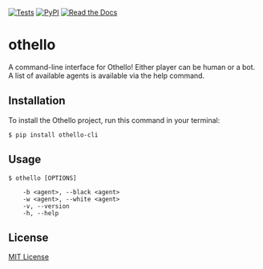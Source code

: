 [![Tests](https://github.com/ahlaw/othello-cli/workflows/Tests/badge.svg)](https://github.com/ahlaw/othello-cli/actions?workflow=Tests)
[![PyPI](https://img.shields.io/pypi/v/othello-cli.svg)](https://pypi.org/project/othello-cli/)
[![Read the Docs](https://readthedocs.org/projects/othello-cli/badge/)](https://othello-cli.readthedocs.io/)


# othello

A command-line interface for Othello! Either player can be human or a bot.
A list of available agents is available via the help command.


## Installation

To install the Othello project, run this command in your terminal:

```
$ pip install othello-cli
```


## Usage

```
$ othello [OPTIONS]

    -b <agent>, --black <agent>
    -w <agent>, --white <agent>
    -v, --version
    -h, --help
```


## License

[MIT License](LICENSE)
